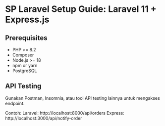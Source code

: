 # SP Laravel Setup Guide: Laravel 11 + Express.js

## Prerequisites
- PHP >= 8.2
- Composer
- Node.js >= 18
- npm or yarn
- PostgreSQL

## API Testing
Gunakan Postman, Insomnia, atau tool API testing lainnya untuk mengakses endpoint.

Contoh:
Laravel: http://localhost:8000/api/orders
Express: http://localhost:3000/api/notify-order
